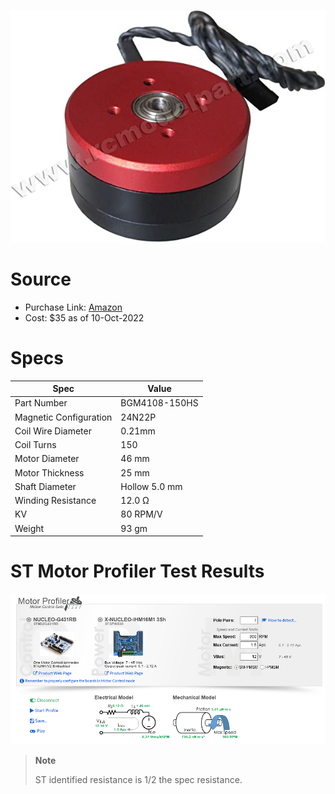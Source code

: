 
![image](image.jpg)

# Source
* Purchase Link: [Amazon](https://www.amazon.com/gp/product/B00YEGVOII/ref=ppx_yo_dt_b_search_asin_title)
* Cost: $35 as of 10-Oct-2022

# Specs

| Spec | Value |
| ---- | --- |
| Part Number | BGM4108-150HS |
| Magnetic Configuration | 24N22P |
| Coil Wire Diameter | 0.21mm |
| Coil Turns | 150 |
| Motor Diameter | 46 mm |
| Motor Thickness | 25 mm |
| Shaft Diameter | Hollow 5.0 mm |
| Winding Resistance |12.0 Ω |
| KV | 80 RPM/V |
| Weight | 93 gm |

# ST Motor Profiler Test Results

![Profiler Results](st-motor-profiler-results.PNG)

> **Note**
>
> ST identified resistance is 1/2 the spec resistance.